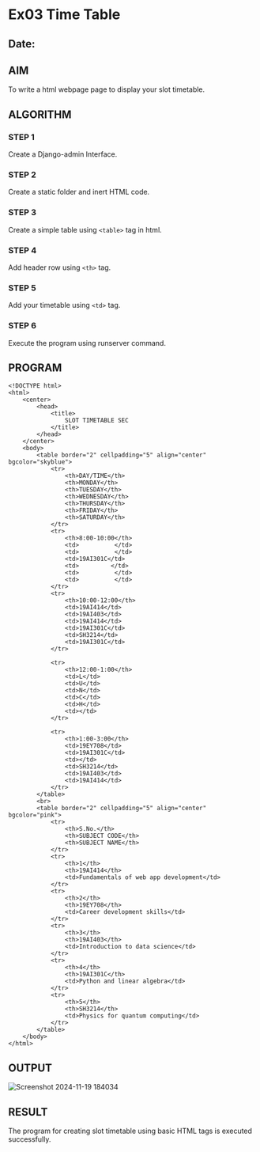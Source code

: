 # Ex03 Time Table
## Date:

## AIM
To write a html webpage page to display your slot timetable.

## ALGORITHM
### STEP 1
Create a Django-admin Interface.

### STEP 2
Create a static folder and inert HTML code.

### STEP 3
Create a simple table using ```<table>``` tag in html.

### STEP 4
Add header row using ```<th>``` tag.

### STEP 5
Add your timetable using ```<td>``` tag.

### STEP 6
Execute the program using runserver command.

## PROGRAM
```
<!DOCTYPE html>
<html>
    <center>
        <head>
            <title>
                SLOT TIMETABLE SEC
            </title>
        </head>
    </center>
    <body>
        <table border="2" cellpadding="5" align="center" bgcolor="skyblue">
            <tr>
                <th>DAY/TIME</th>
                <th>MONDAY</th>
                <th>TUESDAY</th>
                <th>WEDNESDAY</th>
                <th>THURSDAY</th>
                <th>FRIDAY</th>
                <th>SATURDAY</th>
            </tr>
            <tr>
                <th>8:00-10:00</th>
                <td>          </td>
                <td>          </td>
                <td>19AI301C</td>
                <td>         </td>
                <td>          </td>
                <td>          </td>
            </tr>
            <tr>
                <th>10:00-12:00</th>
                <td>19AI414</td>
                <td>19AI403</td>
                <td>19AI414</td>
                <td>19AI301C</td>
                <td>SH3214</td>
                <td>19AI301C</td>
            </tr>
            
            <tr>
                <th>12:00-1:00</th>
                <td>L</td>
                <td>U</td>
                <td>N</td>
                <td>C</td>
                <td>H</td>
                <td></td>
            </tr>
            
            <tr>
                <th>1:00-3:00</th>
                <td>19EY708</td>
                <td>19AI301C</td>
                <td></td>
                <td>SH3214</td>
                <td>19AI403</td>
                <td>19AI414</td>
            </tr>
        </table>
        <br>
        <table border="2" cellpadding="5" align="center" bgcolor="pink">
            <tr>
                <th>S.No.</th>
                <th>SUBJECT CODE</th>
                <th>SUBJECT NAME</th>
            </tr>
            <tr>
                <th>1</th>
                <th>19AI414</th>
                <td>Fundamentals of web app development</td>
            </tr>
            <tr>
                <th>2</th>
                <th>19EY708</th>
                <td>Career development skills</td>
            </tr>
            <tr>
                <th>3</th>
                <th>19AI403</th>
                <td>Introduction to data science</td>
            </tr>
            <tr>
                <th>4</th>
                <th>19AI301C</th>
                <td>Python and linear algebra</td>
            </tr>
            <tr>
                <th>5</th>
                <th>SH3214</th>
                <td>Physics for quantum computing</td>
            </tr>
        </table>
    </body>
</html>
```


## OUTPUT
![Screenshot 2024-11-19 184034](https://github.com/user-attachments/assets/e9dc0224-a338-4aa0-a36c-689a4c39b795)


## RESULT
The program for creating slot timetable using basic HTML tags is executed successfully.
